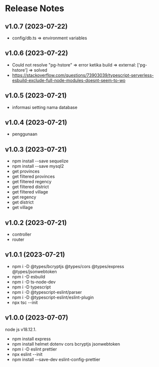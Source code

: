 # Release Notes

## v1.0.7 (2023-07-22)

- config/db.ts => environment variables

## v1.0.6 (2023-07-22)

- Could not resolve "pg-hstore" => error ketika build => external: ['pg-hstore'] => solved
- https://stackoverflow.com/questions/73903039/typescript-serverless-esbuild-exclude-full-node-modules-doesnt-seem-to-wo

## v1.0.5 (2023-07-21)

- informasi setting nama database

## v1.0.4 (2023-07-21)

- penggunaan

## v1.0.3 (2023-07-21)

- npm install --save sequelize
- npm install --save mysql2
- get provinces
- get filtered provinces
- get filtered regency
- get filtered district
- get filtered village
- get regency
- get district
- get village

## v1.0.2 (2023-07-21)

- controller
- router

## v1.0.1 (2023-07-21)

- npm i -D @types/bcryptjs @types/cors @types/express @types/jsonwebtoken
- npm i -D esbuild
- npm i -D ts-node-dev
- npm i -D typescript
- npm i -D @typescript-eslint/parser
- npm i -D @typescript-eslint/eslint-plugin
- npx tsc --init

## v1.0.0 (2023-07-07)

node js v18.12.1.

- npm install express
- npm install helmet dotenv cors bcryptjs jsonwebtoken
- npm i -D eslint prettier
- npx eslint --init
- npm install --save-dev eslint-config-prettier
